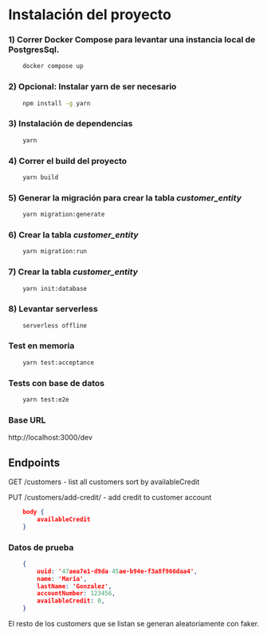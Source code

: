 # Instalación del proyecto

### 1) Correr Docker Compose para levantar una instancia local de PostgresSql.

``` bash
    docker compose up
```

### 2) Opcional: Instalar yarn de ser necesario

``` bash
    npm install -g yarn
```

### 3) Instalación de dependencias

``` bash
    yarn
```

### 4) Correr el build del proyecto

``` bash
    yarn build
```

### 5) Generar la migración para crear la tabla *customer_entity*

``` bash
    yarn migration:generate
```

### 6) Crear la tabla *customer_entity*

``` bash
    yarn migration:run
```

### 7) Crear la tabla *customer_entity*

``` bash
    yarn init:database
```

### 8) Levantar serverless

``` bash
    serverless offline
```

### Test en memoria

``` bash
    yarn test:acceptance
```

### Tests con base de datos

``` bash
    yarn test:e2e
```

### Base URL

http://localhost:3000/dev

## Endpoints

GET /customers - list all customers sort by availableCredit

PUT /customers/add-credit/<uuid> - add credit to customer account

``` json
    body {
        availableCredit
    }
```

### Datos de prueba

``` json
    {
        uuid: '47aea7e1-d9da-45ae-b94e-f3a8f966daa4',
        name: 'María',
        lastName: 'Gonzalez',
        accountNumber: 123456,
        availableCredit: 0,
    }
```

El resto de los customers que se listan se generan aleatoriamente con faker.
